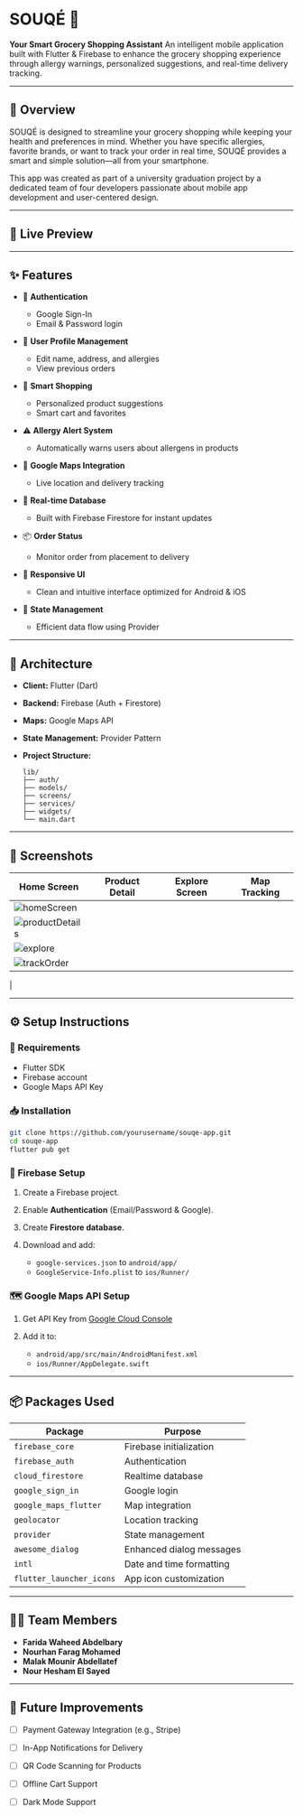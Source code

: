 # SOUQÉ 🛒

**Your Smart Grocery Shopping Assistant**
An intelligent mobile application built with Flutter & Firebase to enhance the grocery shopping experience through allergy warnings, personalized suggestions, and real-time delivery tracking.

---

## 📖 Overview

SOUQÉ is designed to streamline your grocery shopping while keeping your health and preferences in mind. Whether you have specific allergies, favorite brands, or want to track your order in real time, SOUQÉ provides a smart and simple solution—all from your smartphone.

This app was created as part of a university graduation project by a dedicated team of four developers passionate about mobile app development and user-centered design.

---

## 🚀 Live Preview



---

## ✨ Features

* 🔐 **Authentication**

  * Google Sign-In
  * Email & Password login
* 👤 **User Profile Management**

  * Edit name, address, and allergies
  * View previous orders
* 🛒 **Smart Shopping**

  * Personalized product suggestions
  * Smart cart and favorites
* ⚠️ **Allergy Alert System**

  * Automatically warns users about allergens in products
* 📍 **Google Maps Integration**

  * Live location and delivery tracking
* 🔄 **Real-time Database**

  * Built with Firebase Firestore for instant updates
* 📦 **Order Status**

  * Monitor order from placement to delivery
* 📱 **Responsive UI**

  * Clean and intuitive interface optimized for Android & iOS
* 🧠 **State Management**

  * Efficient data flow using Provider

---

## 🧠 Architecture

* **Client:** Flutter (Dart)
* **Backend:** Firebase (Auth + Firestore)
* **Maps:** Google Maps API
* **State Management:** Provider Pattern
* **Project Structure:**

  ```
  lib/
  ├── auth/
  ├── models/
  ├── screens/
  ├── services/
  ├── widgets/
  └── main.dart
  ```

---

## 📸 Screenshots

| Home Screen           | Product Detail           | Explore Screen          | Map Tracking         |
| --------------------- | ------------------------ | ------------------------ | -------------------- |
| ![homeScreen](https://github.com/user-attachments/assets/5fc89c03-8798-404d-9b81-e66a944ebf99)
 | ![productDetails](https://github.com/user-attachments/assets/a18c5d6f-7ca8-4c54-9ed5-1d4bcc4979c2)
 | ![explore](https://github.com/user-attachments/assets/ae288ca9-ee28-4a4b-83ac-878da1f5d5a3)
 |![trackOrder](https://github.com/user-attachments/assets/e89c60ba-9e2c-4b66-84eb-51d650cc4896)
|

---

## ⚙️ Setup Instructions

### 🔧 Requirements

* Flutter SDK
* Firebase account
* Google Maps API Key

### 📥 Installation

```bash
git clone https://github.com/yourusername/souqe-app.git
cd souqe-app
flutter pub get
```

### 🔐 Firebase Setup

1. Create a Firebase project.
2. Enable **Authentication** (Email/Password & Google).
3. Create **Firestore database**.
4. Download and add:

   * `google-services.json` to `android/app/`
   * `GoogleService-Info.plist` to `ios/Runner/`

### 🗺️ Google Maps API Setup

1. Get API Key from [Google Cloud Console](https://console.cloud.google.com/)
2. Add it to:

   * `android/app/src/main/AndroidManifest.xml`
   * `ios/Runner/AppDelegate.swift`

---

## 📦 Packages Used

| Package                  | Purpose                  |
| ------------------------ | ------------------------ |
| `firebase_core`          | Firebase initialization  |
| `firebase_auth`          | Authentication           |
| `cloud_firestore`        | Realtime database        |
| `google_sign_in`         | Google login             |
| `google_maps_flutter`    | Map integration          |
| `geolocator`             | Location tracking        |
| `provider`               | State management         |
| `awesome_dialog`         | Enhanced dialog messages |
| `intl`                   | Date and time formatting |
| `flutter_launcher_icons` | App icon customization   |

---

## 🧑‍💻 Team Members

* **Farida Waheed Abdelbary**
* **Nourhan Farag Mohamed**
* **Malak Mounir Abdellatef**
* **Nour Hesham El Sayed**

---

## 🧩 Future Improvements

* [ ] Payment Gateway Integration (e.g., Stripe)
* [ ] In-App Notifications for Delivery
* [ ] QR Code Scanning for Products
* [ ] Offline Cart Support
* [ ] Dark Mode Support

